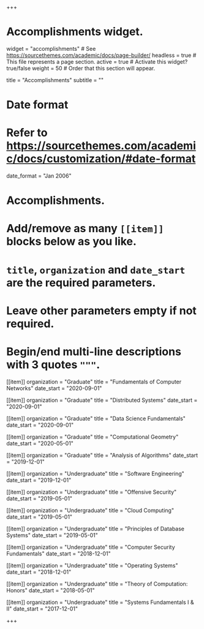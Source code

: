 +++
# Accomplishments widget.
widget = "accomplishments"  # See https://sourcethemes.com/academic/docs/page-builder/
headless = true  # This file represents a page section.
active = true  # Activate this widget? true/false
weight = 50  # Order that this section will appear.

title = "Accomplish&shy;ments"
subtitle = ""

# Date format
#   Refer to https://sourcethemes.com/academic/docs/customization/#date-format
date_format = "Jan 2006"

# Accomplishments.
#   Add/remove as many `[[item]]` blocks below as you like.
#   `title`, `organization` and `date_start` are the required parameters.
#   Leave other parameters empty if not required.
#   Begin/end multi-line descriptions with 3 quotes `"""`.

[[item]]
  organization = "Graduate"
  title = "Fundamentals of Computer Networks"
  date_start = "2020-09-01"

[[item]]
  organization = "Graduate"
  title = "Distributed Systems"
  date_start = "2020-09-01"

[[item]]
  organization = "Graduate"
  title = "Data Science Fundamentals"
  date_start = "2020-09-01"

[[item]]
  organization = "Graduate"
  title = "Computational Geometry"
  date_start = "2020-05-01"

[[item]]
  organization = "Graduate"
  title = "Analysis of Algorithms"
  date_start = "2019-12-01"

[[item]]
  organization = "Undergraduate"
  title = "Software Engineering"
  date_start = "2019-12-01"

[[item]]
  organization = "Undergraduate"
  title = "Offensive Security"
  date_start = "2019-05-01"

[[item]]
  organization = "Undergraduate"
  title = "Cloud Computing"
  date_start = "2019-05-01"

[[item]]
  organization = "Undergraduate"
  title = "Principles of Database Systems"
  date_start = "2019-05-01"

[[item]]
  organization = "Undergraduate"
  title = "Computer Security Fundamentals"
  date_start = "2018-12-01"

[[item]]
  organization = "Undergraduate"
  title = "Operating Systems"
  date_start = "2018-12-01"

<!-- [[item]]
  organization = "Undergraduate"
  title = "Computer Networks"
  date_start = "2018-05-01" -->

[[item]]
  organization = "Undergraduate"
  title = "Theory of Computation: Honors"
  date_start = "2018-05-01"

[[item]]
  organization = "Undergraduate"
  title = "Systems Fundamentals I & II"
  date_start = "2017-12-01"

+++
